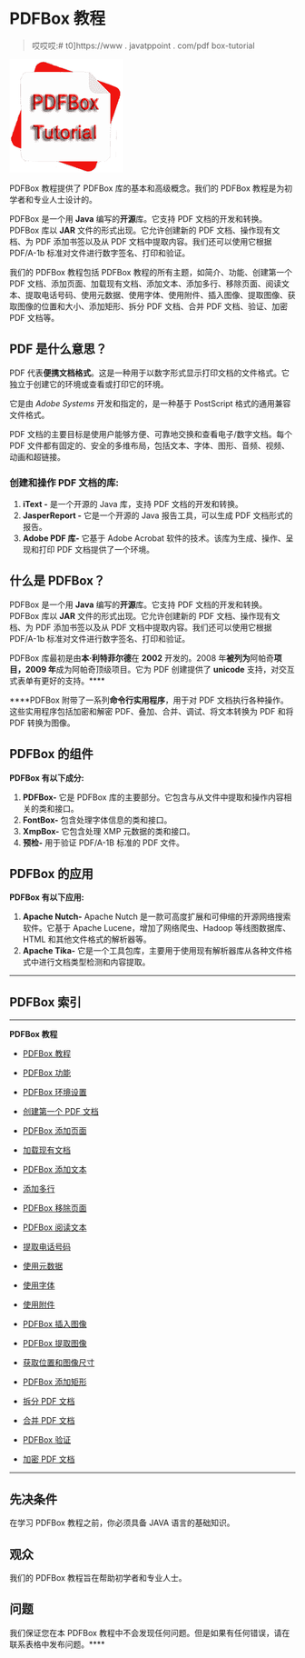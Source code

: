 # PDFBox 教程

> 哎哎哎:# t0]https://www . javatppoint . com/pdf box-tutorial

![PDFBox Tutorial](img/a0b416605488a4a6fcd38083205f5fa3.png)

PDFBox 教程提供了 PDFBox 库的基本和高级概念。我们的 PDFBox 教程是为初学者和专业人士设计的。

PDFBox 是一个用 **Java** 编写的**开源**库。它支持 PDF 文档的开发和转换。PDFBox 库以 **JAR** 文件的形式出现。它允许创建新的 PDF 文档、操作现有文档、为 PDF 添加书签以及从 PDF 文档中提取内容。我们还可以使用它根据 PDF/A-1b 标准对文件进行数字签名、打印和验证。

我们的 PDFBox 教程包括 PDFBox 教程的所有主题，如简介、功能、创建第一个 PDF 文档、添加页面、加载现有文档、添加文本、添加多行、移除页面、阅读文本、提取电话号码、使用元数据、使用字体、使用附件、插入图像、提取图像、获取图像的位置和大小、添加矩形、拆分 PDF 文档、合并 PDF 文档、验证、加密 PDF 文档等。

## PDF 是什么意思？

PDF 代表**便携文档格式**。这是一种用于以数字形式显示打印文档的文件格式。它独立于创建它的环境或查看或打印它的环境。

它是由 *Adobe Systems* 开发和指定的，是一种基于 PostScript 格式的通用兼容文件格式。

PDF 文档的主要目标是使用户能够方便、可靠地交换和查看电子/数字文档。每个 PDF 文件都有固定的、安全的多维布局，包括文本、字体、图形、音频、视频、动画和超链接。

### 创建和操作 PDF 文档的库:

1.  **iText -** 是一个开源的 Java 库，支持 PDF 文档的开发和转换。
2.  **JasperReport -** 它是一个开源的 Java 报告工具，可以生成 PDF 文档形式的报告。
3.  **Adobe PDF 库-** 它基于 Adobe Acrobat 软件的技术。该库为生成、操作、呈现和打印 PDF 文档提供了一个环境。

## 什么是 PDFBox？

PDFBox 是一个用 **Java** 编写的**开源**库。它支持 PDF 文档的开发和转换。PDFBox 库以 **JAR** 文件的形式出现。它允许创建新的 PDF 文档、操作现有文档、为 PDF 添加书签以及从 PDF 文档中提取内容。我们还可以使用它根据 PDF/A-1b 标准对文件进行数字签名、打印和验证。

PDFBox 库最初是由**本·利特菲尔德**在 **2002** 开发的。2008 年**被列为**阿帕奇**项目，2009 年**成为阿帕奇顶级项目。它为 PDF 创建提供了 **unicode** 支持，对交互式表单有更好的支持。****

 ****PDFBox 附带了一系列**命令行实用程序**，用于对 PDF 文档执行各种操作。这些实用程序包括加密和解密 PDF、叠加、合并、调试、将文本转换为 PDF 和将 PDF 转换为图像。

## PDFBox 的组件

**PDFBox 有以下成分:**

1.  **PDFBox-** 它是 PDFBox 库的主要部分。它包含与从文件中提取和操作内容相关的类和接口。
2.  **FontBox-** 包含处理字体信息的类和接口。
3.  **XmpBox-** 它包含处理 XMP 元数据的类和接口。
4.  **预检-** 用于验证 PDF/A-1B 标准的 PDF 文件。

## PDFBox 的应用

**PDFBox 有以下应用:**

1.  **Apache Nutch-** Apache Nutch 是一款可高度扩展和可伸缩的开源网络搜索软件。它基于 Apache Lucene，增加了网络爬虫、Hadoop 等线图数据库、HTML 和其他文件格式的解析器等。
2.  **Apache Tika-** 它是一个工具包库，主要用于使用现有解析器库从各种文件格式中进行文档类型检测和内容提取。

* * *

## PDFBox 索引

* * *

**PDFBox 教程**

*   [PDFBox 教程](pdfbox-tutorial)
*   [PDFBox 功能](pdfbox-features)
*   [PDFBox 环境设置](pdfbox-environment-setup)
*   [创建第一个 PDF 文档](pdfbox-create-first-pdf-document)
*   [PDFBox 添加页面](pdfbox-adding-page)
*   [加载现有文档](pdfbox-load-existing-document)
*   [PDFBox 添加文本](pdfbox-adding-text)
*   [添加多行](pdfbox-adding-multiple-lines)
*   [PDFBox 移除页面](pdfbox-removing-page)
*   [PDFBox 阅读文本](pdfbox-reading-text)

*   [提取电话号码](pdfbox-extracting-phone-number)
*   [使用元数据](pdfbox-working-with-metadata)
*   [使用字体](pdfbox-working-with-fonts)
*   [使用附件](pdfbox-working-with-attachments)
*   [PDFBox 插入图像](pdfbox-inserting-image-to-pdf-document)
*   [PDFBox 提取图像](pdfbox-extracting-image)
*   [获取位置和图像尺寸](pdfbox-get-location-and-image-size)
*   [PDFBox 添加矩形](pdfbox-adding-rectangles)
*   [拆分 PDF 文档](pdfbox-splitting-pdf-document)
*   [合并 PDF 文档](pdfbox-merging-pdf-document)
*   [PDFBox 验证](pdfbox-validation)
*   [加密 PDF 文档](pdfbox-encrypting-pdf-document)

* * *

## 先决条件

在学习 PDFBox 教程之前，你必须具备 JAVA 语言的基础知识。

## 观众

我们的 PDFBox 教程旨在帮助初学者和专业人士。

## 问题

我们保证您在本 PDFBox 教程中不会发现任何问题。但是如果有任何错误，请在联系表格中发布问题。****